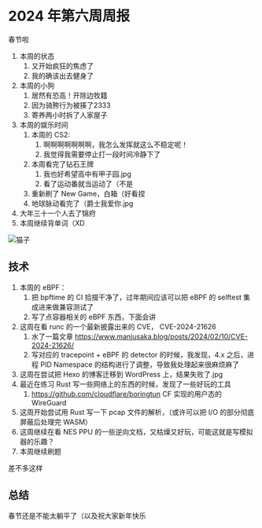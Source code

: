 # 2024 年第六周周报

春节啦

1. 本周的状态
    1. 又开始疯狂的焦虑了
    2. 我的确该出去健身了
2. 本周的小狗
    1. 居然有恐高！开除边牧籍
    2. 因为骑胯行为被揍了2333
    3. 寄养两小时拆了人家屋子
3. 本周的娱乐时间
    1. 本周的 CS2:
        1. 啊啊啊啊啊啊啊，我怎么发挥就这么不稳定呢！
        2. 我觉得我需要停止打一段时间冷静下了
    2. 本周看完了钻石王牌
        1. 我也好希望高中有甲子园.jpg
        2. 看了运动番就当运动了（不是
    3. 重新刷了 New Game，白箱（好看捏
    4. 地球脉动看完了（爵士我爱你.jpg
4. 大年三十一个人去了锦府
5. 本周继续背单词（XD

![猫子](https://github.com/Zheaoli/zheaoli.github.io/assets/7054676/26700911-e0ab-484a-a865-2e8e66c4fc03)

## 技术

1. 本周的 eBPF：
    1. 把 bpftime 的 CI 拾掇干净了，过年期间应该可以把 eBPF 的 selftest 集成进来做兼容测试了
    2. 写了点容器相关的 eBPF 东西，下面会讲
2. 这周在看 runc 的一个最新披露出来的 CVE， CVE-2024-21626
    1. 水了一篇文章 <https://www.manjusaka.blog/posts/2024/02/10/CVE-2024-21626/>
    2. 写对应的 tracepoint + eBPF 的 detector 的时候，我发现，4.x 之后，进程 PID Namespace 的结构进行了调整，导致我处理起来很麻烦麻了
3. 这周在尝试把 Hexo 的博客迁移到 WordPress 上，结果失败了.jpg
4. 最近在练习 Rust 写一些网络上的东西的时候，发现了一些好玩的工具
    1. <https://github.com/cloudflare/boringtun> CF 实现的用户态的 WireGuard
5. 这周开始尝试用 Rust 写一下 pcap 文件的解析，（或许可以把 I/O 的部分彻底屏蔽后处理完 WASM）
6. 这周继续在看 NES PPU 的一些逆向文档，又枯燥又好玩，可能这就是写模拟器的乐趣？
7. 本周继续刷题

差不多这样

## 总结

春节还是不能太躺平了（以及祝大家新年快乐
